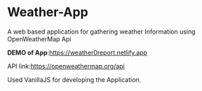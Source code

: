 # Weather-App
A web based application for  gathering weather Information using OpenWeatherMap Api

**DEMO of App**:https://weather0report.netlify.app

API link:https://openweathermap.org/api

Used VanillaJS for developing the Application.


